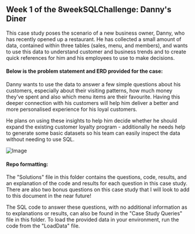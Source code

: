 ## Week 1 of the 8weekSQLChallenge: Danny's Diner 

This case study poses the scenario of a new business owner, Danny, who has recently opened up a restaurant. He has collected a small amount of data, contained within three tables (sales, menu, and members), and wants to use this data to understand customer and business trends and to create quick references for him and his employees to use to make decisions. 



#### Below is the problem statement and ERD provided for the case:

Danny wants to use the data to answer a few simple questions about his customers, especially about their visiting patterns, how much money they’ve spent and also which menu items are their favourite. Having this deeper connection with his customers will help him deliver a better and more personalised experience for his loyal customers.

He plans on using these insights to help him decide whether he should expand the existing customer loyalty program - additionally he needs help to generate some basic datasets so his team can easily inspect the data without needing to use SQL.

![Image](https://github.com/user-attachments/assets/b6e22ad9-f9e3-4a9a-85ad-0926d65aa5f4)

#### Repo formatting:
The "Solutions" file in this folder contains the questions, code, results, and an explanation of the code and results for each question in this case study. There are also two bonus questions on this case study that I will look to add to this document in the near future!

The SQL code to answer these questions, with no additional information as to explanations or results, can also be found in the "Case Study Queries" file in this folder. To load the provided data in your environment, run the code from the "LoadData" file. 
